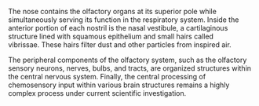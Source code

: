 The nose contains the olfactory organs at its superior pole while simultaneously serving its function in the respiratory system. Inside the anterior portion of each nostril is the nasal vestibule, a cartilaginous structure lined with squamous epithelium and small hairs called vibrissae. These hairs filter dust and other particles from inspired air.

The peripheral components of the olfactory system, such as the olfactory sensory neurons, nerves, bulbs, and tracts, are organized structures within the central nervous system. Finally, the central processing of chemosensory input within various brain structures remains a highly complex process under current scientific investigation.